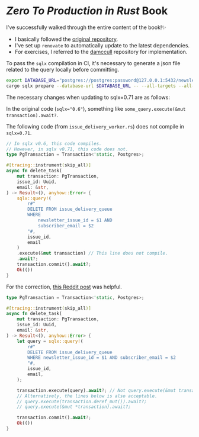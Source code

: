 # *Zero To Production in Rust* Book

I've successfully walked through the entire content of the book!✨

- I basically followed the [original repository](https://github.com/LukeMathWalker/zero-to-production).
- I've set up `renovate` to automatically update to the latest dependencies.
- For exercises, I referred to the [damccull](https://github.com/damccull/zero2prod) repository for implementation.

To pass the `sqlx` compilation in CI, it's necessary to generate a json file related to the query locally before
committing.

```bash
export DATABASE_URL="postgres://postgres:password@127.0.0.1:5432/newsletter"
cargo sqlx prepare --database-url $DATABASE_URL -- --all-targets --all-features
```

The necessary changes when updating to sqlx=0.71 are as follows:

In the original code (`sqlx="0.6"`), something like `some_query.execute(&mut transaction).await?`.

The following code (from `issue_delivery_worker.rs`) does not compile in `sqlx=0.71`.

```rust
// In sqlx v0.6, this code compiles.
// However, in sqlx v0.71, this code does not.
type PgTransaction = Transaction<'static, Postgres>;

#[tracing::instrument(skip_all)]
async fn delete_task(
    mut transaction: PgTransaction,
    issue_id: Uuid,
    email: &str,
) -> Result<(), anyhow::Error> {
    sqlx::query!(
        r#"
        DELETE FROM issue_delivery_queue
        WHERE 
            newsletter_issue_id = $1 AND
            subscriber_email = $2 
        "#,
        issue_id,
        email
    )
    .execute(&mut transaction) // This line does not compile.
    .await?;
    transaction.commit().await?;
    Ok(())
}
```

For the
correction, [this Reddit post](https://www.reddit.com/r/rust/comments/14pw35f/sqlx_07_released_offline_mode_usability/jqmczb1/?utm_source=share&utm_medium=web3x&utm_name=web3xcss&utm_term=1&utm_content=share_button)
was helpful.

```rust
type PgTransaction = Transaction<'static, Postgres>;

#[tracing::instrument(skip_all)]
async fn delete_task(
    mut transaction: PgTransaction,
    issue_id: Uuid,
    email: &str,
) -> Result<(), anyhow::Error> {
    let query = sqlx::query!(
        r#"
        DELETE FROM issue_delivery_queue
        WHERE newsletter_issue_id = $1 AND subscriber_email = $2
        "#,
        issue_id,
        email,
    );

    transaction.execute(query).await?; // Not query.execute(&mut transaction).await?;
    // Alternatively, the lines below is also acceptable.
    // query.execute(transaction.deref_mut()).await?;
    // query.execute(&mut *transaction).await?;

    transaction.commit().await?;
    Ok(())
}
```